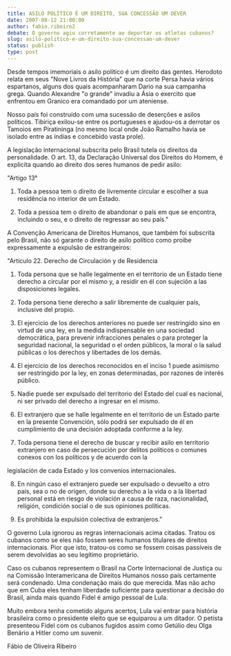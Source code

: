 ```yaml
---
title: ASILO POLÍTICO É UM DIREITO, SUA CONCESSÃO UM DEVER
date: 2007-08-12 21:00:00
author: fabio.ribeiro2
debate: O governo agiu corretamente ao deportar os atletas cubanos?
slug: asilo-politico-e-um-direito-sua-concessao-um-dever
status: publish 
type: post
---
```


  

  

Desde tempos imemoriais o asilo político é um direito das gentes. Herodoto relata em seus "Nove Livros da História" que na corte Persa havia vários espartanos, alguns dos quais acompanharam Dario na sua campanha grega. Quando Alexandre "o grande" invadiu a Ásia o exercito que enfrentou em Granico era comandado por um ateniense.  

  

Nosso país foi construído com uma sucessão de deserções e asilos políticos. Tibiriça exilou-se entre os portugueses e ajudou-os a derrotar os Tamoios em Piratininga (no mesmo local onde João Ramalho havia se isolado entre as índias e concebido vasta prole).   

  

A legislação internacional subscrita pelo Brasil tutela os direitos da personalidade. O art. 13, da Declaração Universal dos Direitos do Homem, é explicita quando ao direito dos seres humanos de pedir asilo:  

"Artigo 13°   

1. Toda a pessoa tem o direito de livremente circular e escolher a sua residência no interior de um Estado.   

2. Toda a pessoa tem o direito de abandonar o país em que se encontra, incluindo o seu, e o direito de regressar ao seu país."   

  

 A Convenção Americana de Direitos Humanos, que também foi subscrita pelo Brasil, não só garante o direito de asilo político como proibe expressamente a expulsão de estrangeiros:  

  

"Artículo 22. Derecho de Circulación y de Residencia   

 1. Toda persona que se halle legalmente en el territorio de un Estado tiene derecho a circular por el mismo y, a residir en él con sujeción a las disposiciones legales.   

 2. Toda persona tiene derecho a salir libremente de cualquier país, inclusive del propio.   

 3. El ejercicio de los derechos anteriores no puede ser restringido sino en virtud de una ley, en la medida indispensable en una sociedad democrática, para prevenir infracciones penales o para proteger la seguridad nacional, la seguridad o el orden públicos, la moral o la salud públicas o los derechos y libertades de los demás.   

 4. El ejercicio de los derechos reconocidos en el inciso 1 puede asimismo ser restringido por la ley, en zonas determinadas, por razones de interés público.   

 5. Nadie puede ser expulsado del territorio del Estado del cual es nacional, ni ser privado del derecho a ingresar en el mismo.   

 6. El extranjero que se halle legalmente en el territorio de un Estado parte en la presente Convención, sólo podrá ser expulsado de él en cumplimiento de una decisión adoptada conforme a la ley.   

 7. Toda persona tiene el derecho de buscar y recibir asilo en territorio extranjero en caso de persecución por delitos políticos o comunes conexos con los políticos y de acuerdo con la   

legislación de cada Estado y los convenios internacionales.   

 8. En ningún caso el extranjero puede ser expulsado o devuelto a otro país, sea o no de origen, donde su derecho a la vida o a la libertad personal está en riesgo de violación a causa de raza, nacionalidad, religión, condición social o de sus opiniones políticas.   

 9. Es prohibida la expulsión colectiva de extranjeros."  

  

O governo Lula ignorou as regras internacionais acima citadas. Tratou os cubanos como se eles não fossem seres humanos titulares de direitos internacionais. Pior que isto, tratou-os como se fossem coisas passíveis de serem devolvidas ao seu legítimo proprietário.   

  

Caso os cubanos representem o Brasil na Corte Internacional de Justiça ou na Comissão Interamericana de Direitos Humanos nosso país certamente será condenado. Uma condenação mais do que merecida. Mas não acho que em Cuba eles tenham liberdade suficiente para questionar a decisão do Brasil, ainda mais quando Fidel é amigo pessoal de Lula.   

  

Muito embora tenha cometido alguns acertos, Lula vai entrar para história brasileira como o presidente eleito que se equiparou a um ditador. O petista presenteou Fidel com os cubanos fugidos assim como Getúlio deu Olga Benário a Hitler como um suvenir.   

  

  

Fábio de Oliveira Ribeiro
